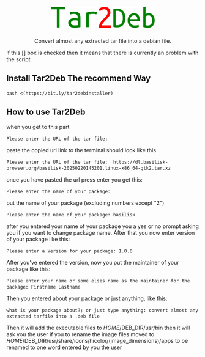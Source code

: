 <br/>
<div align="center">
    <img src="https://github.com/GitXpresso/Tar2Deb/blob/main/images/Tar2Deb.png?raw=true" alt="Logo" width="" height="">
  </a>

  <h3 align="center"></h3>

  <p align="center">
       Convert almost any extracted tar file into a debian file.
    <br/>
</div>
        
if this [] box is checked then it means that there is currently an problem with the script
## Install Tar2Deb The recommend Way
```
bash <(https://bit.ly/tar2debinstaller)
```
## How to use Tar2Deb
when you get to this part
```
Please enter the URL of the tar file: 
```
paste the copied url link to the terminal
should look like this
```
Please enter the URL of the tar file:  https://dl.basilisk-browser.org/basilisk-20250220145201.linux-x86_64-gtk2.tar.xz
```
once you have pasted the url press enter
you get this:
```
Please enter the name of your package: 
```
put the name of your package (excluding numbers except "2")
```
Please enter the name of your package: basilisk
```
after you entered your name of your package 
you a yes or no prompt asking you if you want to change package name.
After that you now enter version of your package like this:
```
Please enter a Version for your package: 1.0.0
```
After you've entered the version, now you put the maintainer of your package like this:
```
Please enter your name or some elses name as the maintainer for the package: Firstname Lastname
```
Then you entered about your package or just anything, like this:
```
what is your package about?; or just type anything: convert almost any extracted tarfile into a .deb file
```
Then it will add the executable files to $HOME/$DEB_DIR/usr/bin
then it will ask you the user if you to rename the image files moved to $HOME/$DEB_DIR/usr/share/icons/hicolor/(image_dimensions)/apps to be renamed to one word entered by you the user
